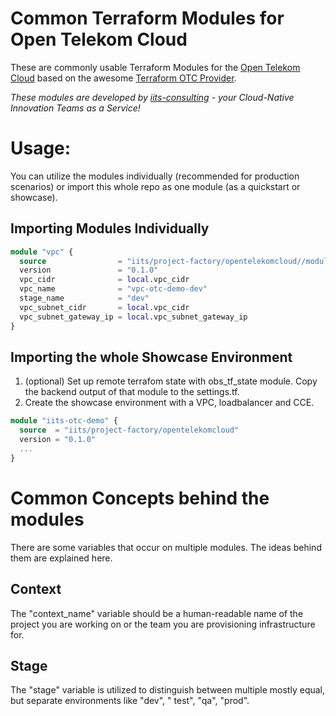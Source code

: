 # Common Terraform Modules for Open Telekom Cloud

These are commonly usable Terraform Modules for the [Open Telekom Cloud](https://open-telekom-cloud.com) based on the
awesome [Terraform OTC Provider](https://registry.terraform.io/providers/opentelekomcloud/opentelekomcloud/latest/docs).

*These modules are developed by [iits-consulting](https://iits-consulting.de/) - your Cloud-Native Innovation Teams as a
Service!*

# Usage:

You can utilize the modules individually (recommended for production scenarios) or import this whole repo as one
module (as a quickstart or showcase).

## Importing Modules Individually

```terraform
module "vpc" {
  source                = "iits/project-factory/opentelekomcloud//modules/vpc"
  version               = "0.1.0"
  vpc_cidr              = local.vpc_cidr
  vpc_name              = "vpc-otc-demo-dev"
  stage_name            = "dev"
  vpc_subnet_cidr       = local.vpc_cidr
  vpc_subnet_gateway_ip = local.vpc_subnet_gateway_ip
}
```

## Importing the whole Showcase Environment

1. (optional) Set up remote terrafom state with obs_tf_state module. Copy the backend output of that module to the
   settings.tf.
2. Create the showcase environment with a VPC, loadbalancer and CCE.

```terraform
module "iits-otc-demo" {
  source  = "iits/project-factory/opentelekomcloud"
  version = "0.1.0"
  ...
}
```

# Common Concepts behind the modules

There are some variables that occur on multiple modules. The ideas behind them are explained here.

## Context

The "context_name" variable should be a human-readable name of the project you are working on or the team you are
provisioning infrastructure for.

## Stage

The "stage" variable is utilized to distinguish between multiple mostly equal, but separate environments like "dev", "
test", "qa", "prod".
